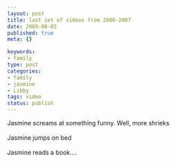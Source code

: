 ```yaml
--- 
layout: post
title: last set of videos from 2006-2007
date: 2009-08-05
published: true
meta: {}

keywords: 
- family
type: post
categories: 
- family
- jasmine
- Libby
tags: video
status: publish
---
```

Jasmine screams at something funny.  Well, more shrieks<br /><br />Jasmine jumps on bed<br /><br />Jasmine reads a book....<br /><br />
